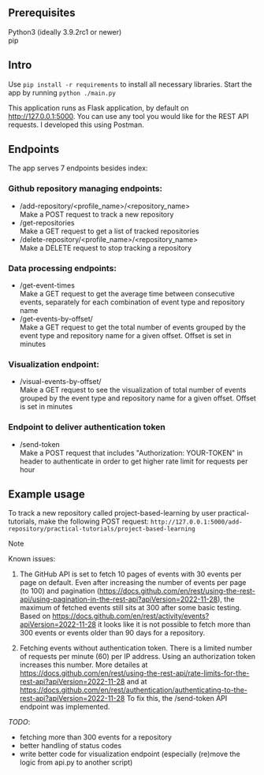 ## Prerequisites
Python3 (ideally 3.9.2rc1 or newer) <br/> pip 

## Intro
Use `pip install -r requirements` to install all necessary libraries.
Start the app by running `python ./main.py`

This application runs as Flask application, by default on http://127.0.0.1:5000.
You can use any tool you would like for the REST API requests. I developed this using Postman.

## Endpoints
The app serves 7 endpoints besides index:
### Github repository managing endpoints:
- /add-repository/<profile_name>/<repository_name> <br/>
Make a POST request to track a new repository <br/>
- /get-repositories <br/>
Make a GET request to get a list of tracked repositories <br/>
- /delete-repository/<profile_name>/<repository_name> <br/>
Make a DELETE request to stop tracking a repository <br/>
### Data processing endpoints:
- /get-event-times <br/>
Make a GET request to get the average time between consecutive events, separately for each combination of event type and repository name <br/>
- /get-events-by-offset/<minutes> <br/>
Make a GET request to get the total number of events grouped by the event type and repository name for a given offset. Offset is set in minutes <br/>
### Visualization endpoint:
- /visual-events-by-offset/<minutes> <br/>
Make a GET request to see the visualization of total number of events grouped by the event type and repository name for a given offset. Offset is set in minutes <br/>
### Endpoint to deliver authentication token
- /send-token <br/>
Make a POST request that includes "Authorization: YOUR-TOKEN" in header to authenticate in order to get higher rate limit for requests per hour <br/>

## Example usage
To track a new repository called project-based-learning by user practical-tutorials, make the following POST request: 
`http://127.0.0.1:5000/add-repository/practical-tutorials/project-based-learning`

> [!NOTE]
> Known issues: 
1) The GitHub API is set to fetch 10 pages of events with 30 events per page on default. Even after increasing the number of events
per page (to 100) and pagination (https://docs.github.com/en/rest/using-the-rest-api/using-pagination-in-the-rest-api?apiVersion=2022-11-28), 
the maximum of fetched events still sits at 300 after some basic testing.
Based on https://docs.github.com/en/rest/activity/events?apiVersion=2022-11-28 it looks like it is not possible to fetch more than 300 events or events older than 90 days for a repository. 

2) Fetching events without authentication token.
There is a limited number of requests per minute (60) per IP address. Using an authorization token increases this number.
More detailes at https://docs.github.com/en/rest/using-the-rest-api/rate-limits-for-the-rest-api?apiVersion=2022-11-28
and at https://docs.github.com/en/rest/authentication/authenticating-to-the-rest-api?apiVersion=2022-11-28
To fix this, the /send-token API endpoint was implemented. 

_TODO_:
- fetching more than 300 events for a repository
- better handling of status codes
- write better code for visualization endpoint (especially (re)move the logic from api.py to another script)
